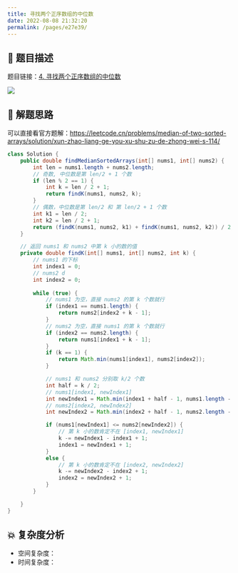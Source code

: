 ```yaml
---
title: 寻找两个正序数组的中位数
date: 2022-08-08 21:32:20
permalink: /pages/e27e39/
---
```

## 📃 题目描述

题目链接：[4. 寻找两个正序数组的中位数](https://leetcode.cn/problems/median-of-two-sorted-arrays/)

![](https://cs-wiki.oss-cn-shanghai.aliyuncs.com/img/image-20220808213242681.png)

## 🔔 解题思路

可以直接看官方题解：https://leetcode.cn/problems/median-of-two-sorted-arrays/solution/xun-zhao-liang-ge-you-xu-shu-zu-de-zhong-wei-s-114/


```java
class Solution {
    public double findMedianSortedArrays(int[] nums1, int[] nums2) {
        int len = nums1.length + nums2.length;
        // 奇数, 中位数是第 len/2 + 1 个数
        if (len % 2 == 1) {
            int k = len / 2 + 1;
            return findK(nums1, nums2, k);
        }
        // 偶数，中位数是第 len/2 和 第 len/2 + 1 个数
        int k1 = len / 2;
        int k2 = len / 2 + 1;
        return (findK(nums1, nums2, k1) + findK(nums1, nums2, k2)) / 2;
    }

    // 返回 nums1 和 nums2 中第 k 小的数的值
    private double findK(int[] nums1, int[] nums2, int k) {
        // nums1 的下标
        int index1 = 0;
        // nums2 d
        int index2 = 0;
        
        while (true) {
            // nums1 为空，直接 nums2 的第 k 个数就行
            if (index1 == nums1.length) {
                return nums2[index2 + k - 1];
            }
            // nums2 为空，直接 nums1 的第 k 个数就行
            if (index2 == nums2.length) {
                return nums1[index1 + k - 1];
            }
            if (k == 1) {
                return Math.min(nums1[index1], nums2[index2]);
            }

            // nums1 和 nums2 分别取 k/2 个数
            int half = k / 2;
            // nums1[index1, newIndex1]
            int newIndex1 = Math.min(index1 + half - 1, nums1.length - 1);
            // nums2[index2, newIndex2]
            int newIndex2 = Math.min(index2 + half - 1, nums2.length - 1);

            if (nums1[newIndex1] <= nums2[newIndex2]) {
                // 第 k 小的数肯定不在 [index1, newIndex1]
                k -= newIndex1 - index1 + 1;
                index1 = newIndex1 + 1;
            } 
            else {
                // 第 k 小的数肯定不在 [index2, newIndex2]
                k -= newIndex2 - index2 + 1;
                index2 = newIndex2 + 1;
            }
        }

    }
}
```

## 💥 复杂度分析

- 空间复杂度：
- 时间复杂度：